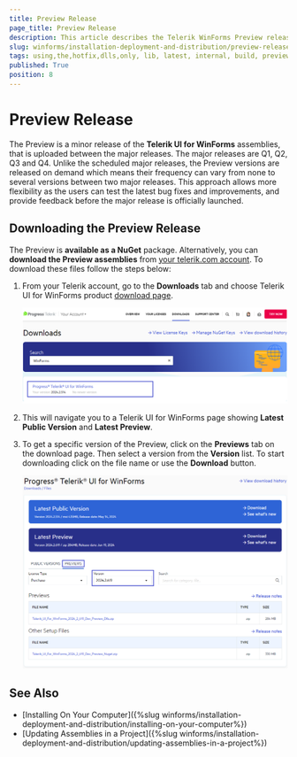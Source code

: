 ```yaml
---
title: Preview Release
page_title: Preview Release
description: This article describes the Telerik WinForms Preview release and how to download it to get the latest bug fixes. 
slug: winforms/installation-deployment-and-distribution/preview-releases
tags: using,the,hotfix,dlls,only, lib, latest, internal, build, preview
published: True
position: 8
---
```


# Preview Release

The Preview is a minor release of the **Telerik UI for WinForms** assemblies, that is uploaded between the major releases. The major releases are Q1, Q2, Q3 and Q4. Unlike the scheduled major releases, the Preview versions are released on demand which means their frequency can vary from none to several versions between two major releases. This approach allows more flexibility as the users can test the latest bug fixes and improvements, and provide feedback before the major release is officially launched.

## Downloading the Preview Release

The Preview is __available as a NuGet__ package. Alternatively, you can __download the Preview assemblies__ from [your telerik.com account](https://www.telerik.com/account/). To download these files follow the steps below:
 
1. From your Telerik account, go to the **Downloads** tab and choose Telerik UI for WinForms product [download page](https://www.telerik.com/account/downloads/product-download?product=RCWF).

    ![Telerik UI for WinForms Latest Internal Build Button](images/preview-releases001.png)

1. This will navigate you to a Telerik UI for WinForms page showing **Latest Public Version** and **Latest Preview**.

1. To get a specific version of the Preview, click on the **Previews** tab on the download page. Then select a version from the **Version** list. To start downloading click on the file name or use the **Download** button.

    ![Telerik UI for WinForms Latest Internal Build Button](images/preview-releases002.png)

## See Also

* [Installing On Your Computer]({%slug winforms/installation-deployment-and-distribution/installing-on-your-computer%}) 
* [Updating Assemblies in a Project]({%slug winforms/installation-deployment-and-distribution/updating-assemblies-in-a-project%})

